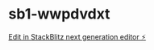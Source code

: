 # sb1-wwpdvdxt

[Edit in StackBlitz next generation editor ⚡️](https://stackblitz.com/~/github.com/faeel007/sb1-wwpdvdxt)